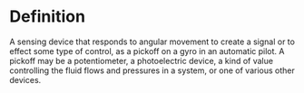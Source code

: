 # Definition

A sensing device that responds to angular movement to create a signal or
to effect some type of control, as a pickoff on a gyro in an automatic
pilot. A pickoff may be a potentiometer, a photoelectric device, a kind
of value controlling the fluid flows and pressures in a system, or one
of various other devices.
